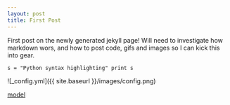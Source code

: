 ```yaml
---
layout: post
title: First Post
---
```


First post on the newly generated jekyll page! Will need to investigate how markdown wors, and how to post code, gifs and images so I can kick this into gear.

<script 
src="https://github.com/TierynnB/TierynnB.github.io/blob/master/images/model.stl"></script>

`
s = "Python syntax highlighting"
print s
`

![_config.yml]({{ site.baseurl }}/images/config.png)

[model](https://rawgit.com/TierynnB/TierynnB.github.io/master/mapModels/3dModelOutput.html)
